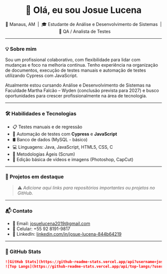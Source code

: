 <h1 align="center">👋 Olá, eu sou Josue Lucena</h1>

<p align="center">
  📍 Manaus, AM &nbsp;|&nbsp;
  🎓 Estudante de Análise e Desenvolvimento de Sistemas &nbsp;|&nbsp;
  🧪 QA / Analista de Testes
</p>

---

### 💡 Sobre mim

Sou um profissional colaborativo, com flexibilidade para lidar com mudanças e foco na melhoria contínua. Tenho experiência na organização de documentos, execução de testes manuais e automação de testes utilizando Cypress com JavaScript.

Atualmente estou cursando Análise e Desenvolvimento de Sistemas na Faculdade Martha Falcão – Wyden (conclusão prevista para 2027) e busco oportunidades para crescer profissionalmente na área de tecnologia.

---

### 🛠️ Habilidades e Tecnologias

- 📋 Testes manuais e de regressão
- 🤖 Automação de testes com **Cypress** e **JavaScript**
- 🛢️ Banco de dados (MySQL - básico)
- 💻 Linguagens: Java, JavaScript, HTML5, CSS, C
- 🧠 Metodologias Ágeis (Scrum)
- 🎨 Edição básica de vídeos e imagens (Photoshop, CapCut)

---

### 📌 Projetos em destaque

> ⚠️ *Adicione aqui links para repositórios importantes ou projetos no GitHub.*

---

### 📬 Contato

- 📧 Email: [josuelucena2019@gmail.com](mailto:josuelucena2019@gmail.com)
- 📱 Celular: +55 92 8191-9817
- 💼 LinkedIn: [linkedin.com/in/josue-lucena-844b64219](https://www.linkedin.com/in/josue-lucena-844b64219/)

---

### 🏅 GitHub Stats

```markdown
![GitHub Stats](https://github-readme-stats.vercel.app/api?username=josuelucena&show_icons=true&theme=default)
![Top Langs](https://github-readme-stats.vercel.app/api/top-langs/?username=josuelucena&layout=compact)

